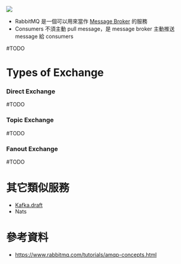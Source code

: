 ![](<https://raw.githubusercontent.com/Jamison-Chen/KM-software/master/img/exchanges-topic-fanout-direct.png>)

- RabbitMQ 是一個可以用來當作 [Message Broker](</System Design/Message-Queuing System.md#Message Broker>) 的服務
- Consumers 不須主動 pull message，是 message broker 主動推送 message 給 consumers

#TODO 

# Types of Exchange

### Direct Exchange

#TODO 

### Topic Exchange

#TODO 

### Fanout Exchange

#TODO 

# 其它類似服務

- [Kafka.draft](</Services/Kafka.draft.md>)
- Nats

# 參考資料

- <https://www.rabbitmq.com/tutorials/amqp-concepts.html>